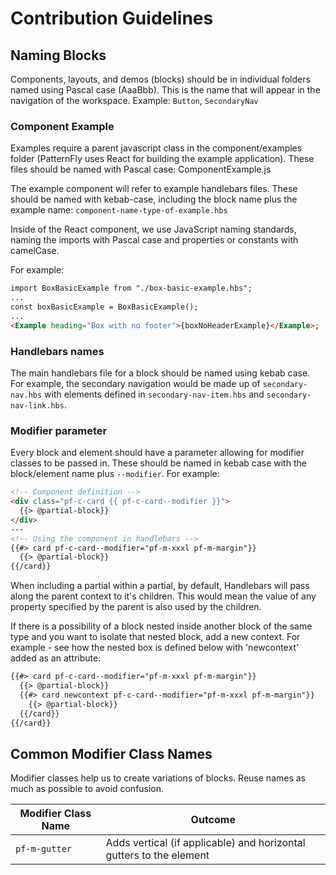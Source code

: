 # Contribution Guidelines

## Naming Blocks

Components, layouts, and demos (blocks) should be in individual folders named using Pascal case (AaaBbb). This is the name that will appear in the navigation of the workspace.
Example: `Button`, `SecondaryNav`

### Component Example

Examples require a parent javascript class in the component/examples folder (PatternFly uses React for building the example application). These files should be named with Pascal case: ComponentExample.js

The example component will refer to example handlebars files. These should be named with kebab-case, including the block name plus the example name: `component-name-type-of-example.hbs`

Inside of the React component, we use JavaScript naming standards, naming the imports with Pascal case and properties or constants with camelCase.

For example:

```html
import BoxBasicExample from "./box-basic-example.hbs";
...
const boxBasicExample = BoxBasicExample();
...
<Example heading="Box with no footer">{boxNoHeaderExample}</Example>;
```

### Handlebars names

The main handlebars file for a block should be named using kebab case. For example, the secondary navigation would be made up of `secondary-nav.hbs` with elements defined in `secondary-nav-item.hbs` and `secondary-nav-link.hbs`.

### Modifier parameter

Every block and element should have a parameter allowing for modifier classes to be passed in. These should be named in kebab case with the block/element name plus `--modifier`.
For example:

```html
<!-- Component definition -->
<div class="pf-c-card {{ pf-c-card--modifier }}">
  {{> @partial-block}}
</div>
---
<!-- Using the component in handlebars -->
{{#> card pf-c-card--modifier="pf-m-xxxl pf-m-margin"}}
  {{> @partial-block}}
{{/card}}
```

When including a partial within a partial, by default, Handlebars will pass along the parent context to it's children. This would mean the value of any property specified by the parent is also used by the children.

If there is a possibility of a block nested inside another block of the same type and you want to isolate that nested block, add a new context. For example - see how the nested box is defined below with 'newcontext' added as an attribute:

```html
{{#> card pf-c-card--modifier="pf-m-xxxl pf-m-margin"}}
  {{> @partial-block}}
  {{#> card newcontext pf-c-card--modifier="pf-m-xxxl pf-m-margin"}}
    {{> @partial-block}}
  {{/card}}
{{/card}}
```

## Common Modifier Class Names

Modifier classes help us to create variations of blocks. Reuse names as much as possible to avoid confusion.

| Modifier Class Name | Outcome                                                             |
| ------------------- | ------------------------------------------------------------------- |
| `pf-m-gutter`   | Adds vertical (if applicable) and horizontal gutters to the element |
